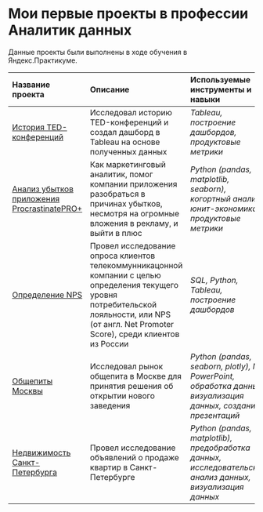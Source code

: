 # Мои первые проекты в профессии Аналитик данных

Данные проекты были выполнены в ходе обучения в Яндекс.Практикуме.

| Название проекта | Описание | Используемые инструменты и навыки | Статус проекта | 
| :---------------------- | :---------------------- | :---------------------- | :---------------------- |
| [История TED-конференций](TED_history) | Исследовал историю TED-конференций и создал дашборд в Tableau на основе полученных данных | *Tableau, построение дашбордов, продуктовые метрики* | **Реализован**|
| [Анализ убытков приложения ProcrastinatePRO+](loss_analysis) | Как маркетинговый аналитик, помог компании приложения разобраться в причинах убытков, несмотря на огромные вложения в рекламу, и выйти в плюс | *Python (pandas, matplotlib, seaborn), когортный анализ, юнит-экономика, продуктовые метрики* | **Реализован**|
| [Определение NPS](loyality_NPS) | Провел исследование опроса клиентов телекоммунникацонной компании с целью определения текущего уровня потребительской лояльности, или NPS (от англ. Net Promoter Score), среди клиентов из России | *SQL, Python, Tableau, построение дашбордов* | **Реализован**|
| [Общепиты Москвы](msk_obshepit) | Исследовал рынок общепита в Москве для принятия решения об открытии нового заведения | *Python (pandas, seaborn, plotly), MS PowerPoint, обработка данных, визуализация данных, создание презентаций* | **Реализован**|
| [Недвижимость Санкт-Петербурга](spb_estate) | Провел исследование объявлений о продаже квартир в Санкт-Петербурге | *Python (pandas, matplotlib), предобработка данных, исследовательский анализ данных, визуализация данных* | **Реализован**|
